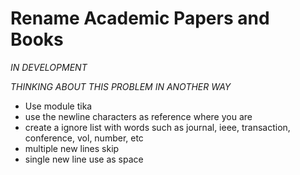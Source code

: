 Rename Academic Papers and Books
================================
*IN DEVELOPMENT*

*THINKING ABOUT THIS PROBLEM IN ANOTHER WAY*
- Use module tika
- use the newline characters as reference where you are
- create a ignore list with words such as journal, ieee, transaction, conference, vol, number, etc
- multiple new lines skip
- single new line use as space

